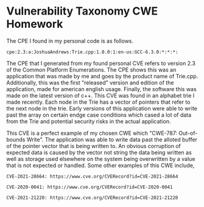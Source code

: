 # Vulnerability Taxonomy CWE Homework

The CPE I found in my personal code is as follows.


`cpe:2.3:a:JoshuaAndrews:Trie.cpp:1.0.0:1:en-us:GCC-6.3.0:*:*:*:`


  The CPE that I generated from my found personal CVE refers to version 2.3 of the Common Platform Enumerations. The CPE shows this was an application that was made by me and goes by the product name of Trie.cpp. Additionally, this was the first "released" version and edition of the application, made for american english usage. Finally, the software this was made on the latest version of c++. This CVE was found in an alphabet trie I made recently. Each node in the Trie has a vector of pointers that refer to the next node in the trie. Early versions of this application were able to write past the array on certain endge case conditions which cased a lot of data from the Trie and potential security risks in the actual application.

  This CVE is a perfect example of my chosen CWE which "CWE-787: Out-of-bounds Write". The application was able to write data past the alloted buffer of the pointer vector that is being written to. An obvious corruption of expected data is caused by the vector not string the data being written as well as storage used elsewhere on the system being overwritten by a value that is not expected or handled. Some other examples of this CWE include,
  
`CVE-2021-28664: https://www.cve.org/CVERecord?id=CVE-2021-28664`


`CVE-2020-0041: https://www.cve.org/CVERecord?id=CVE-2020-0041`


`CVE-2021-21220: https://www.cve.org/CVERecord?id=CVE-2021-21220`  

